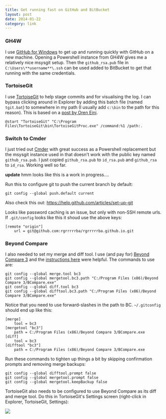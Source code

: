 ```yaml
---
title: Get running fast on GitHub and BitBucket
layout: post
date: 2014-01-22
category: link
---
```


### GH4W

I use [GitHub for Windows](http://windows.github.com/) to get up and running quickly with GitHub on a new machine. Opening a Powershell instance from GH4W gives me a relatively nice msysgit setup. Then the `github_rsa.pub` file in `C:\Users\**username**\.ssh` can be used added to BitBucket to get that running with the same credentials.

### TortoiseGit
I use [TortoiseGit](code.google.com/p/tortoisegit) to help stage commits and for visualising the log. I can bypass clicking around in Explorer by adding this batch file (named `tgit.bat`) to somewhere in my path (I usually add `c:\bin` to the path for this reason). This is based on a [post by Oren Eini](http://ayende.com/blog/4749/executing-tortoisegit-from-the-command-line).

	@start "TortoiseGit" "C:\Program Files\TortoiseGit\bin\TortoiseGitProc.exe" /command:%1 /path:.


### Switch to Cmder

I just tried out [Cmder](http://bliker.github.io/cmder/) with great success as a Powershell replacement but the msysgit instance used in that doesn't work with the public key named `github_rsa.pub`. I just copied `github_rsa.pub` to `id_rsa.pub` and `github_rsa` to `id_rsa`. Working well so far.

**update** hmm looks like this is a work in progress....

Run this to configure git to push the current branch by default:

	git config --global push.default current

Also check this out: <https://help.github.com/articles/set-up-git>

Looks like password caching is an issue, but only with non-SSH remote urls. If `.git/config` looks like this it shoud use the above keys:

	[remote "origin"]
		url = git@github.com:rgrrrrrba/rgrrrrrba.github.io.git


### Beyond Compare

I also needed to set my merge and diff tool. I use (and pay for) [Beyond Compare 3](http://www.scootersoftware.com/moreinfo.php) and the [instructions here](http://www.scootersoftware.com/support.php?zz=kb_vcs) were helpful. The commands to use are:

	git config --global merge.tool bc3
	git config --global mergetool.bc3.path "C:/Program Files (x86)/Beyond Compare 3/BCompare.exe"                 
	git config --global diff.tool bc3
	git config --global difftool.bc3.path "C:/Program Files (x86)/Beyond Compare 3/BCompare.exe"                 

Notice that you need to use forward-slashes in the path to BC. `~/.gitconfig` should end up like this:

	[merge]
		tool = bc3
	[mergetool "bc3"]
		path = C:/Program Files (x86)/Beyond Compare 3/BCompare.exe
	[diff]
		tool = bc3
	[difftool "bc3"]
		path = C:/Program Files (x86)/Beyond Compare 3/BCompare.exe

Run these commands to tighten up things a bit by skipping confirmation prompts and removing merge backups:

	git config --global difftool.prompt false
	git config --global mergetool.prompt false
	git config --global mergetool.keepBackup false

TortoiseGit also needs to be configured to use Beyond Compare as its diff and merge tool. Do this in TortoiseGit's Settings screen (right-click in Explorer, TortoiseGit, Settings):

![](http://i.imgur.com/fhkbebQ.png)


